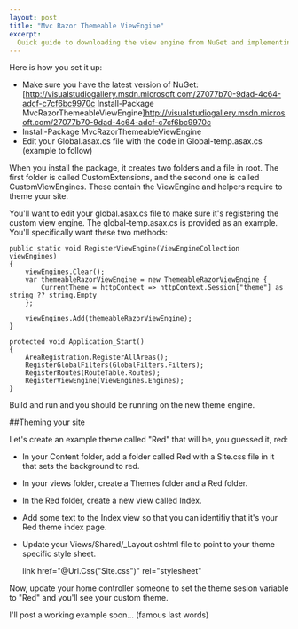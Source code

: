 ```yaml
---
layout: post
title: "Mvc Razor Themeable ViewEngine"
excerpt:
  Quick guide to downloading the view engine from NuGet and implementing it on your MVC3 site.
---
```


Here is how you set it up:

- Make sure you have the latest version of NuGet: [http://visualstudiogallery.msdn.microsoft.com/27077b70-9dad-4c64-adcf-c7cf6bc9970c
Install-Package MvcRazorThemeableViewEngine]http://visualstudiogallery.msdn.microsoft.com/27077b70-9dad-4c64-adcf-c7cf6bc9970c
- Install-Package MvcRazorThemeableViewEngine
- Edit your Global.asax.cs file with the code in Global-temp.asax.cs (example to follow)

When you install the package, it creates two folders and a file in root. The first folder is called CustomExtensions, and the second one is called CustomViewEngines. These contain the ViewEngine and helpers require to theme your site.

You'll want to edit your global.asax.cs file to make sure it's registering the custom view engine. The global-temp.asax.cs is provided as an example. You'll specifically want these two methods:

	public static void RegisterViewEngine(ViewEngineCollection viewEngines)
    {
		viewEngines.Clear();
        var themeableRazorViewEngine = new ThemeableRazorViewEngine {
			CurrentTheme = httpContext => httpContext.Session["theme"] as string ?? string.Empty
		};

        viewEngines.Add(themeableRazorViewEngine);
    }

	protected void Application_Start()
    {
        AreaRegistration.RegisterAllAreas();
        RegisterGlobalFilters(GlobalFilters.Filters);
        RegisterRoutes(RouteTable.Routes);
        RegisterViewEngine(ViewEngines.Engines);
    }

Build and run and you should be running on the new theme engine.

##Theming your site

Let's create an example theme called "Red" that will be, you guessed it, red:

- In your Content folder, add a folder called Red with a Site.css file in it that sets the background to red.
- In your views folder, create a Themes folder and a Red folder.
- In the Red folder, create a new view called Index.
- Add some text to the Index view so that you can identifiy that it's your Red theme index page.
- Update your Views/Shared/_Layout.cshtml file to point to your theme specific style sheet.

	link href="@Url.Css("Site.css")" rel="stylesheet"

Now, update your home controller someone to set the theme sesion variable to "Red" and you'll see your custom theme.

I'll post a working example soon... (famous last words)